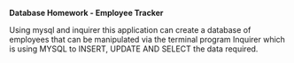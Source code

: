 **Database Homework - Employee Tracker**

Using mysql and inquirer this application can create a database of employees that can be manipulated via the terminal program Inquirer which is using MYSQL to INSERT, UPDATE AND SELECT the data required.
